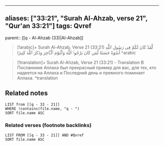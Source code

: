 
---
aliases: ["33:21", "Surah Al-Ahzab, verse 21", "Qur'an 33:21"]
tags: Qvref
---

parent:: [[q - Al-Ahzab (33)|Al-Ahzab]]

> [!arabic]+ Surah Al-Ahzab, Verse 21 (33:21)
> <span class="quran-arabic">لَّقَدْ كَانَ لَكُمْ فِى رَسُولِ ٱللَّهِ أُسْوَةٌ حَسَنَةٌ لِّمَن كَانَ يَرْجُوا۟ ٱللَّهَ وَٱلْيَوْمَ ٱلْـَٔاخِرَ وَذَكَرَ ٱللَّهَ كَثِيرًا</span>
^arabic

> [!translation]+ Surah Al-Ahzab, Verse 21 (33:21) - Translation
> В Посланнике Аллаха был прекрасный пример для вас, для тех, кто надеется на Аллаха и Последний день и премного поминает Аллаха.
^translation



## Related notes
```dataview
LIST from [[q - 33 - 21]]
WHERE !contains(file.name, "q - ")
SORT file.name ASC
```

### Related verses (footnote backlinks)
```dataview
LIST FROM [[q - 33 - 21]] AND #Qvref
SORT file.name ASC
```


